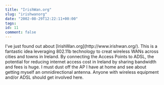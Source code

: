 ```yaml
---
title: "IrishWan.org"
slug: "irishwanorg"
date: "2002-08-29T12:22:11+00:00"
tags:
id: 11
comment: false
---
```


<div style="clear:both;"></div>I've just found out about [IrishWan.org](http://www.irishwan.org/). This is a fantastic idea leveraging 802.11b technology to creat wireless WANs across cities and towns in Ireland. By connecting the Access Points to ADSL, the potential for reducing internet access cost in Ireland by sharing bandwidth and fees is huge. I must dust off the AP I have at home and see about getting myself an omnidirectional antenna. Anyone with wireless equipment and/or ADSL should get involved here.<div style="clear:both; padding-bottom: 0.25em;"></div>
